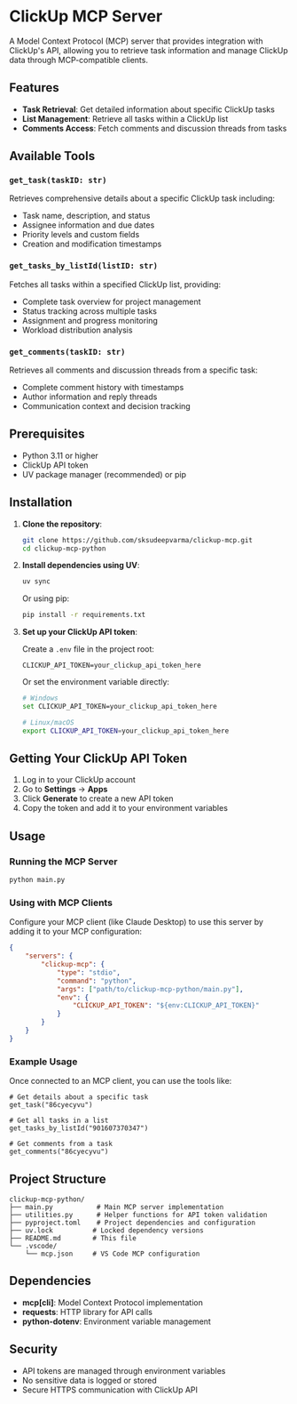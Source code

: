 # ClickUp MCP Server

A Model Context Protocol (MCP) server that provides integration with ClickUp's API, allowing you to retrieve task information and manage ClickUp data through MCP-compatible clients.

## Features

- **Task Retrieval**: Get detailed information about specific ClickUp tasks
- **List Management**: Retrieve all tasks within a ClickUp list
- **Comments Access**: Fetch comments and discussion threads from tasks

## Available Tools

### `get_task(taskID: str)`

Retrieves comprehensive details about a specific ClickUp task including:

- Task name, description, and status
- Assignee information and due dates
- Priority levels and custom fields
- Creation and modification timestamps

### `get_tasks_by_listId(listID: str)`

Fetches all tasks within a specified ClickUp list, providing:

- Complete task overview for project management
- Status tracking across multiple tasks
- Assignment and progress monitoring
- Workload distribution analysis

### `get_comments(taskID: str)`

Retrieves all comments and discussion threads from a specific task:

- Complete comment history with timestamps
- Author information and reply threads
- Communication context and decision tracking

## Prerequisites

- Python 3.11 or higher
- ClickUp API token
- UV package manager (recommended) or pip

## Installation

1. **Clone the repository**:

   ```bash
   git clone https://github.com/sksudeepvarma/clickup-mcp.git
   cd clickup-mcp-python
   ```

2. **Install dependencies using UV**:

   ```bash
   uv sync
   ```

   Or using pip:

   ```bash
   pip install -r requirements.txt
   ```

3. **Set up your ClickUp API token**:

   Create a `.env` file in the project root:

   ```env
   CLICKUP_API_TOKEN=your_clickup_api_token_here
   ```

   Or set the environment variable directly:

   ```bash
   # Windows
   set CLICKUP_API_TOKEN=your_clickup_api_token_here

   # Linux/macOS
   export CLICKUP_API_TOKEN=your_clickup_api_token_here
   ```

## Getting Your ClickUp API Token

1. Log in to your ClickUp account
2. Go to **Settings** → **Apps**
3. Click **Generate** to create a new API token
4. Copy the token and add it to your environment variables

## Usage

### Running the MCP Server

```bash
python main.py
```

### Using with MCP Clients

Configure your MCP client (like Claude Desktop) to use this server by adding it to your MCP configuration:

```json
{
	"servers": {
		"clickup-mcp": {
			"type": "stdio",
			"command": "python",
			"args": ["path/to/clickup-mcp-python/main.py"],
			"env": {
				"CLICKUP_API_TOKEN": "${env:CLICKUP_API_TOKEN}"
			}
		}
	}
}
```

### Example Usage

Once connected to an MCP client, you can use the tools like:

```
# Get details about a specific task
get_task("86cyecyvu")

# Get all tasks in a list
get_tasks_by_listId("901607370347")

# Get comments from a task
get_comments("86cyecyvu")
```

## Project Structure

```
clickup-mcp-python/
├── main.py           # Main MCP server implementation
├── utilities.py      # Helper functions for API token validation
├── pyproject.toml    # Project dependencies and configuration
├── uv.lock          # Locked dependency versions
├── README.md        # This file
└── .vscode/
    └── mcp.json     # VS Code MCP configuration
```

## Dependencies

- **mcp[cli]**: Model Context Protocol implementation
- **requests**: HTTP library for API calls
- **python-dotenv**: Environment variable management

## Security

- API tokens are managed through environment variables
- No sensitive data is logged or stored
- Secure HTTPS communication with ClickUp API
